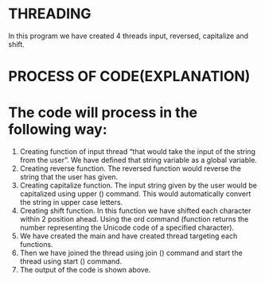 # THREADING
In this program we have created 4 threads input, reversed, capitalize and shift.

# PROCESS OF CODE(EXPLANATION)

#  The code will process in the following way:
  1.	Creating function of input thread “that would take the input of the string from the user”. We have defined that string variable as a global variable.
  2.	Creating reverse function. The reversed function would reverse the string that the user has given.
  3.	Creating capitalize function. The input string given by the user would be capitalized using upper () command. This would automatically convert the string in upper       case letters.
  4.	Creating shift function. In this function we have shifted each character within 2 position ahead. Using the ord command (function returns the number representing         the Unicode code of a specified character).
  5.	We have created the main and have created thread targeting each functions.
  6.	Then we have joined the thread using join () command and start the thread using start () command.
  7.	The output of the code is shown above.
